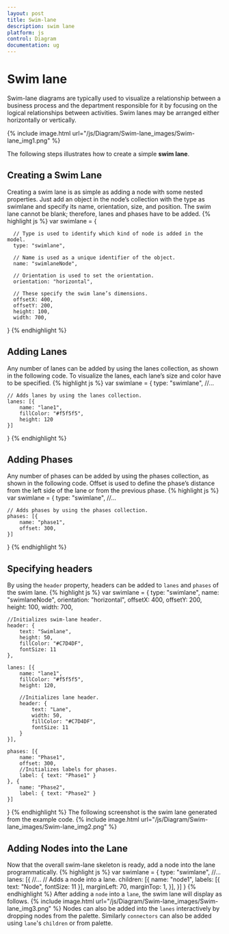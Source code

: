```yaml
---
layout: post
title: Swim-lane
description: swim lane 
platform: js
control: Diagram
documentation: ug
---
```


# Swim lane 

Swim-lane diagrams are typically used to visualize a relationship between a business process and the department responsible for it by focusing on the logical relationships between activities. Swim lanes may be arranged either horizontally or vertically.

{% include image.html url="/js/Diagram/Swim-lane_images/Swim-lane_img1.png" %}

The following steps illustrates how to create a simple **swim lane**.

## Creating a Swim Lane 
Creating a swim lane is as simple as adding a node with some nested properties. Just add an object in the node’s collection with the type as swimlane and specify its name, orientation, size, and position. The swim lane cannot be blank; therefore, lanes and phases have to be added.
{% highlight js %}
var swimlane = {
      
      // Type is used to identify which kind of node is added in the model.
      type: "swimlane",
      
      // Name is used as a unique identifier of the object.
      name: "swimlaneNode",
      
      // Orientation is used to set the orientation.
      orientation: "horizontal",
      
      // These specify the swim lane’s dimensions.
      offsetX: 400,
      offsetY: 200,
      height: 100,
      width: 700,
}
{% endhighlight %}
## Adding Lanes 
Any number of lanes can be added by using the lanes collection, as shown in the following code. To visualize the lanes, each lane’s size and color have to be specified.
{% highlight js %}
var swimlane = {
    type: "swimlane",
    //...

    // Adds lanes by using the lanes collection.
    lanes: [{
        name: "lane1",
        fillColor: "#f5f5f5",
        height: 120
    }]
}
{% endhighlight %}
## Adding Phases 
Any number of phases can be added by using the phases collection, as shown in the following code. Offset is used to define the phase’s distance from the left side of the lane or from the previous phase.
{% highlight js %}
var swimlane = {
    type: "swimlane",
    //...

    // Adds phases by using the phases collection.
    phases: [{
        name: "phase1",
        offset: 300,
    }]
}
{% endhighlight %}
## Specifying headers 
By using the `header` property, headers can be added to `lanes` and `phases` of the swim lane.
{% highlight js %}
var swimlane = {
    type: "swimlane",
    name: "swimlaneNode",
    orientation: "horizontal",
    offsetX: 400,
    offsetY: 200,
    height: 100,
    width: 700,

    //Initializes swim-lane header.
    header: {
        text: "Swimlane",
        height: 50,
        fillColor: "#C7D4DF",
        fontSize: 11
    },

    lanes: [{
        name: "lane1",
        fillColor: "#f5f5f5",
        height: 120,

        //Initializes lane header.
        header: {
            text: "Lane",
            width: 50,
            fillColor: "#C7D4DF",
            fontSize: 11
        }
    }],

    phases: [{
        name: "Phase1",
        offset: 300,
        //Initializes labels for phases.
        label: { text: "Phase1" }
    }, {
        name: "Phase2",
        label: { text: "Phase2" }
    }]
}
{% endhighlight %}
The following screenshot is the swim lane generated from the example code.
{% include image.html url="/js/Diagram/Swim-lane_images/Swim-lane_img2.png" %}

## Adding Nodes into the Lane 
Now that the overall swim-lane skeleton is ready, add a node into the lane programmatically.
{% highlight js %}
var swimlane = {
    type: "swimlane",
    //...
    lanes: [{
        //... 
        // Adds a node into a lane.
        children: [{
            name: "node1",
            labels: [{ text: "Node", fontSize: 11 }],
            marginLeft: 70,
            marginTop: 1,
        }],
    }]
}
{% endhighlight %}
After adding a `node` into a `lane`, the swim lane will display as follows.
{% include image.html url="/js/Diagram/Swim-lane_images/Swim-lane_img3.png" %}
Nodes can also be added into the `lanes` interactively by dropping nodes from the palette. Similarly `connectors` can also be added using `lane`'s `children` or from palette.